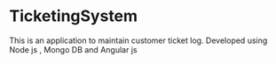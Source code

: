 # TicketingSystem
This is an application to maintain customer ticket log. Developed using Node js , Mongo DB and Angular js
